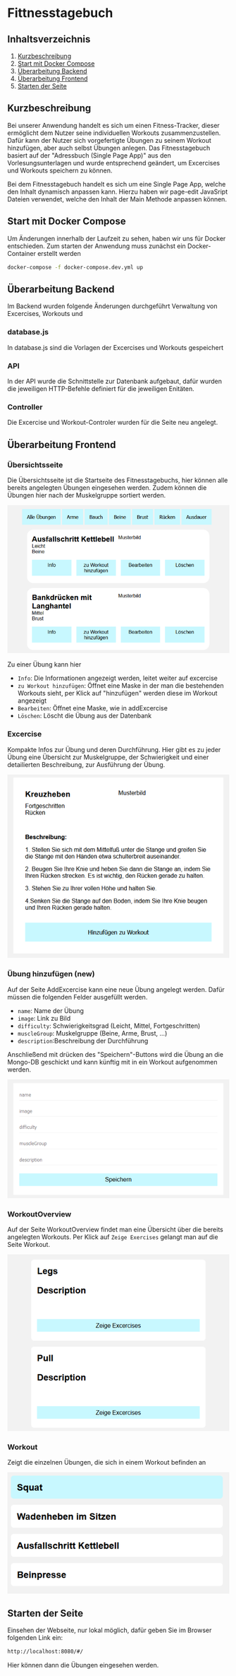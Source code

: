 Fittnesstagebuch
==============================

Inhaltsverzeichnis
------------------

 1. [Kurzbeschreibung](#kurzbeschreibung)
 1. [Start mit Docker Compose](#start-mit-docker-compose)
 1. [Überarbeitung Backend](#überarbeitung-backend)
 1. [Überarbeitung Frontend](#überarbeitung-frontend)
 1. [Starten der Seite](#starten-der-seite)

Kurzbeschreibung
----------------

Bei unserer Anwendung handelt es sich um einen Fitness-Tracker, dieser ermöglicht
dem Nutzer seine individuellen Workouts zusammenzustellen. Dafür kann der Nutzer
sich vorgefertigte Übungen zu seinem Workout hinzufügen, aber auch selbst Übungen
anlegen. Das Fitnesstagebuch basiert auf der "Adressbuch (Single Page App)" aus
den Vorlesungsunterlagen und wurde entsprechend geändert, um Excercises und Workouts
speichern zu können.

Bei dem Fitnesstagebuch handelt es sich um eine Single Page App, welche den Inhalt
dynamisch anpassen kann. Hierzu haben wir page-edit JavaSript Dateien verwendet,
welche den Inhalt der Main Methode anpassen können.

Start mit Docker Compose
------------------------
Um Änderungen innerhalb der Laufzeit zu sehen, haben wir uns für Docker entschieden.
Zum starten der Anwendung muss zunächst ein Docker-Container erstellt werden

```sh
docker-compose -f docker-compose.dev.yml up
```

Überarbeitung Backend
------------------------
Im Backend wurden folgende Änderungen durchgeführt
Verwaltung von Excercises, Workouts und 

### database.js
In database.js sind die Vorlagen der Excercises und Workouts gespeichert

### API
In der API wurde die Schnittstelle zur Datenbank aufgebaut, dafür wurden die jeweiligen
HTTP-Befehle definiert für die jeweiligen Enitäten.

### Controller
Die Excercise und Workout-Controler wurden für die Seite neu angelegt.

Überarbeitung Frontend
------------------------
### Übersichtsseite

Die Übersichtsseite ist die Startseite des Fitnesstagebuchs, hier können alle 
bereits angelegten Übungen eingesehen werden. Zudem können die Übungen hier nach der 
Muskelgruppe sortiert werden.

![Startseite](startseite.png?raw=true)

Zu einer Übung kann hier 
* `Info`: Die Informationen angezeigt werden, leitet weiter auf excercise
* `zu Workout hinzufügen`: Öffnet eine Maske in der man die bestehenden Workouts sieht, per Klick 
    auf "hinzufügen" werden diese im Workout angezeigt
* `Bearbeiten`: Öffnet eine Maske, wie in addExcercise
* `Löschen`: Löscht die Übung aus der Datenbank

### Excercise
Kompakte Infos zur Übung und deren Durchführung.
Hier gibt es zu jeder Übung eine Übersicht zur Muskelgruppe, der Schwierigkeit und einer 
detailierten Beschreibung, zur Ausführung der Übung.

![Excercise](excercise.png?raw=true)

### Übung hinzufügen (new)

Auf der Seite AddExcercise kann eine neue Übung angelegt werden.
Dafür müssen die folgenden Felder ausgefüllt werden.
* `name`: Name der Übung
* `image`: Link zu Bild
* `difficulty`: Schwierigkeitsgrad (Leicht, Mittel, Fortgeschritten)
* `muscleGroup`: Muskelgruppe (Beine, Arme, Brust, ...)
* `description`:Beschreibung der Durchführung

Anschließend mit drücken des "Speichern"-Buttons wird die Übung an die Mongo-DB
geschickt und kann künftig mit in ein Workout aufgenommen werden.

![addWorkout](addWorkout.png?raw=true)

### WorkoutOverview
Auf der Seite WorkoutOverview findet man eine Übersicht über die bereits angelegten Workouts.
Per Klick auf `Zeige Exercises` gelangt man auf die Seite Workout.

![workoutOverview](workoutOverview.png?raw=true)

### Workout
Zeigt die einzelnen Übungen, die sich in einem Workout befinden an

![workout](workout.png?raw=true)

Starten der Seite
------------------------
Einsehen der Webseite, nur lokal möglich, dafür geben Sie im Browser folgenden Link ein: 
```sh
http://localhost:8080/#/
```
Hier können dann die Übungen eingesehen werden.